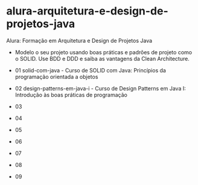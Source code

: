 # alura-arquitetura-e-design-de-projetos-java
Alura: Formação em Arquitetura e Design de Projetos Java
- Modelo o seu projeto usando boas práticas e padrões de projeto como o SOLID. Use BDD e DDD e saiba as vantagens da Clean Architecture.

- 01 solid-com-java - Curso de SOLID com Java: Princípios da programação orientada a objetos
- 02 design-patterns-em-java-i - Curso de Design Patterns em Java I: Introdução às boas práticas de programação
- 03 
- 04 
- 05 
- 06 
- 07 
- 08 
- 09 

